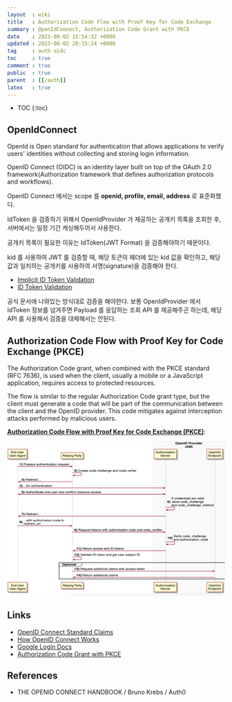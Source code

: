 ```yaml
---
layout  : wiki
title   : Authorization Code Flow with Proof Key for Code Exchange
summary : OpenIdConnect, Authorization Code Grant with PKCE
date    : 2023-08-02 15:54:32 +0900
updated : 2023-08-02 20:15:24 +0900
tag     : auth oidc
toc     : true
comment : true
public  : true
parent  : [[/auth]]
latex   : true
---
```

* TOC
{:toc}

## OpenIdConnect

OpenId is Open standard for authentication that allows applications to verify users' identities without collecting and storing login information.

OpenID Connect (OIDC) is an identity layer built on top of the OAuth 2.0 framework(Authorization framework that defines authorization protocols and workflows).

OpenID Connect 에서는 scope 를 __openid, profile, email, address__ 로 표준화했다.

IdToken 을 검증하기 위해서 OpenIdProvider 가 제공하는 공개키 목록을 조회한 후, 서버에서는 일정 기간 캐싱해두어서 사용한다.

공개키 목록이 필요한 이유는 IdToken(JWT Format) 을 검증해야하기 때문이다.

kid 를 사용하여 JWT 를 검증할 때, 해당 토큰의 헤더에 있는 kid 값을 확인하고, 해당 값과 일치하는 공개키를 사용하여 서명(signature)을 검증해야 한다.

- [Implicit ID Token Validation](https://openid.net/specs/openid-connect-core-1_0.html#ImplicitIDTValidation)
- [ID Token Validation](https://openid.net/specs/openid-connect-core-1_0.html#IDTokenValidation)

공식 문서에 나와있는 방식대로 검증을 해야한다. 보통 OpenIdProvider 에서 IdToken 정보를 넘겨주면 Payload 를 응답하는 조회 API 를 제공해주곤 하는데, 해당 API 를 사용해서
검증을 대체해서는 안된다.

## Authorization Code Flow with Proof Key for Code Exchange (PKCE)

The Authorization Code grant, when combined with the PKCE standard (RFC 7636), is used when the client, usually a mobile or a JavaScript application, requires access to protected resources.

The flow is similar to the regular Authorization Code grant type, but the client must generate a code that will be part of the communication between the client and the OpenID provider. This code mitigates against interception attacks performed by malicious users.

__[Authorization Code Flow with Proof Key for Code Exchange (PKCE)](https://datatracker.ietf.org/doc/html/rfc7636)__:

![](/resource/wiki/auth-oidc/oidc-authz-pkce.png)

## Links 

- [OpenID Connect Standard Claims](https://openid.net/specs/openid-connect-core-1_0.html#StandardClaims)
- [How OpenID Connect Works](https://openid.net/developers/how-connect-works/)
- [Google Login Docs](https://developers.google.com/identity/sign-in/web/backend-auth?hl=ko)
- [Authorization Code Grant with PKCE](https://backstage.forgerock.com/docs/am/7.1/oidc1-guide/openid-connect-authorization-code-flow-pkce.html)

## References

- THE OPENID CONNECT HANDBOOK / Bruno Krebs / Auth0